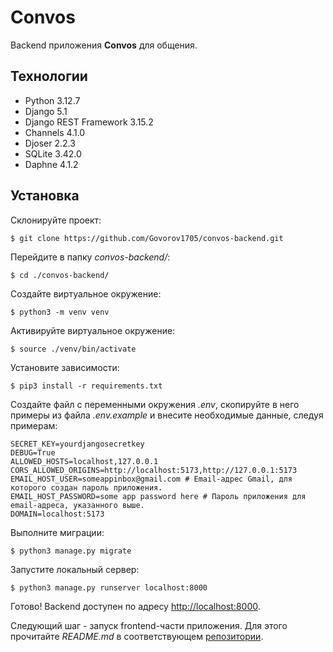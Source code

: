 # Convos

Backend приложения **Convos** для общения.

## Технологии

- Python 3.12.7
- Django 5.1
- Django REST Framework 3.15.2
- Channels 4.1.0
- Djoser 2.2.3
- SQLite 3.42.0
- Daphne 4.1.2

## Установка

Склонируйте проект:

`$ git clone https://github.com/Govorov1705/convos-backend.git`

Перейдите в папку _convos-backend/_:

`$ cd ./convos-backend/`

Создайте виртуальное окружение:

`$ python3 -m venv venv`

Активируйте виртуальное окружение:

`$ source ./venv/bin/activate`

Установите зависимости:

`$ pip3 install -r requirements.txt`

Создайте файл с переменными окружения _.env_, скопируйте в него примеры из файла _.env.example_ и внесите необходимые данные, следуя примерам:

```
SECRET_KEY=yourdjangosecretkey
DEBUG=True
ALLOWED_HOSTS=localhost,127.0.0.1
CORS_ALLOWED_ORIGINS=http://localhost:5173,http://127.0.0.1:5173
EMAIL_HOST_USER=someappinbox@gmail.com # Email-адрес Gmail, для которого создан пароль приложения.
EMAIL_HOST_PASSWORD=some app password here # Пароль приложения для email-адреса, указанного выше.
DOMAIN=localhost:5173
```

Выполните миграции:

`$ python3 manage.py migrate`

Запустите локальный сервер:

`$ python3 manage.py runserver localhost:8000`

Готово! Backend доступен по адресу [http://localhost:8000](http://localhost:8000).

Следующий шаг - запуск frontend-части приложения. Для этого прочитайте _README.md_ в соответствующем [репозитории](https://github.com/Govorov1705/convos-frontend).
